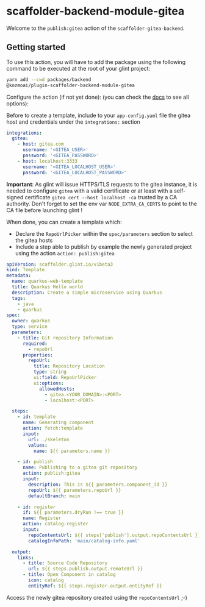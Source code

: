 # scaffolder-backend-module-gitea

Welcome to the `publish:gitea` action of the `scaffolder-gitea-backend`.

## Getting started

To use this action, you will have to add the package using the following command to be executed at the root of your glint project:

```bash
yarn add --cwd packages/backend
@kozmoai/plugin-scaffolder-backend-module-gitea
```

Configure the action (if not yet done):
(you can check the [docs](https://glint.io/docs/features/software-templates/writing-custom-actions#registering-custom-actions) to see all options):

Before to create a template, include to your `app-config.yaml` file the
gitea host and credentials under the `integrations:` section

```yaml
integrations:
  gitea:
    - host: gitea.com
      username: '<GITEA_USER>'
      password: '<GITEA_PASSWORD>'
    - host: localhost:3333
      username: '<GITEA_LOCALHOST_USER>'
      password: '<GITEA_LOCALHOST_PASSWORD>'
```

**Important**: As glint will issue HTTPS/TLS requests to the gitea instance, it is needed to configure `gitea` with a valid certificate or at least with a
self-signed certificate `gitea cert --host localhost -ca` trusted by a CA authority. Don't forget to set the env var `NODE_EXTRA_CA_CERTS` to point to the CA file before launching glint !

When done, you can create a template which:

- Declare the `RepoUrlPicker` within the `spec/parameters` section to select the gitea hosts
- Include a step able to publish by example the newly generated project using the action `action: publish:gitea`

```yaml
apiVersion: scaffolder.glint.io/v1beta3
kind: Template
metadata:
  name: quarkus-web-template
  title: Quarkus Hello world
  description: Create a simple microservice using Quarkus
  tags:
    - java
    - quarkus
spec:
  owner: quarkus
  type: service
  parameters:
    - title: Git repository Information
      required:
        - repoUrl
      properties:
        repoUrl:
          title: Repository Location
          type: string
          ui:field: RepoUrlPicker
          ui:options:
            allowedHosts:
              - gitea.<YOUR_DOMAIN>:<PORT>
              - localhost:<PORT>

  steps:
    - id: template
      name: Generating component
      action: fetch:template
      input:
        url: ./skeleton
        values:
          name: ${{ parameters.name }}

    - id: publish
      name: Publishing to a gitea git repository
      action: publish:gitea
      input:
        description: This is ${{ parameters.component_id }}
        repoUrl: ${{ parameters.repoUrl }}
        defaultBranch: main

    - id: register
      if: ${{ parameters.dryRun !== true }}
      name: Register
      action: catalog:register
      input:
        repoContentsUrl: ${{ steps['publish'].output.repoContentsUrl }}
        catalogInfoPath: 'main/catalog-info.yaml'

  output:
    links:
      - title: Source Code Repository
        url: ${{ steps.publish.output.remoteUrl }}
      - title: Open Component in catalog
        icon: catalog
        entityRef: ${{ steps.register.output.entityRef }}
```

Access the newly gitea repository created using the `repoContentsUrl` ;-)
